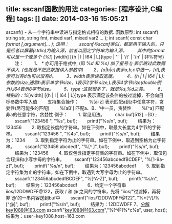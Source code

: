 title: sscanf函数的用法
categories: [程序设计,C编程]
tags: []
date: 2014-03-16 15:05:21
---
sscanf() - 从一个字符串中读进与指定格式相符的数据.
函数原型:
int sscanf( string str, string fmt, mixed var1, mixed var2 ... );
int scanf( const char *format [,argument]... );
说明：
　　sscanf与scanf类似，都是用于输入的，只是后者以屏幕(stdin)为输入源，前者以固定字符串为输入源。
　　其中的format可以是一个或多个 {%[*] [width] [{h | l | I64 | L}]type | ' ' | '/t' | '/n' | 非%符号}
　　注：
　　1、 * 亦可用于格式中, (即 %*d 和 %*s) 加了星号 (*) 表示跳过此数据不读入. (也就是不把此数据读入参数中)
　　2、{a|b|c}表示a,b,c中选一，[d],表示可以有d也可以没有d。
　　3、width表示读取宽度。
　　4、{h | l | I64 | L}:参数的size,通常h表示单字节size，I表示2字节 size,L表示4字节size(double例外),l64表示8字节size。
　　5、type :这就很多了，就是%s,%d之类。
　　6、特别的：%*[width] [{h | l | I64 | L}]type 表示满足该条件的被过滤掉，不会向目标参数中写入值
　　支持集合操作：
　　%[a-z] 表示匹配a到z中任意字符，贪婪性(尽可能多的匹配)
　　%[aB'] 匹配a、B、'中一员，贪婪性
　　%[^a] 匹配非a的任意字符，贪婪性
例子：
　　1. 常见用法。
　　char buf[512] ={0} ;
　　sscanf("123456 ", "%s", buf);
　　printf("%s/n", buf);
　　结果为：123456
　　2. 取指定长度的字符串。如在下例中，取最大长度为4字节的字符串。
　　sscanf("123456 ", "%4s", buf);
　　printf("%s/n", buf);
　　结果为：1234
　　3. 取到指定字符为止的字符串。如在下例中，取遇到空格为止字符串。
　　sscanf("123456 abcdedf", "%[^  ]", buf);
　　printf("%s/n", buf);
　　结果为：123456
　　4. 取仅包含指定字符集的字符串。如在下例中，取仅包含1到9和小写字母的字符串。
　　sscanf("123456abcdedfBCDEF", "%[1-9a-z]", buf);
　　printf("%s/n", buf);
　　结果为：123456abcdedf
　　5. 取到指定字符集为止的字符串。如在下例中，取遇到大写字母为止的字符串。
　　sscanf("123456abcdedfBCDEF", "%[^A-Z]", buf);
　　printf("%s/n", buf);
　　结果为：123456abcdedf
　　6、给定一个字符串iios/12DDWDFF@122，获取 / 和 @ 之间的字符串，先将 "iios/"过滤掉，再将非'@'的一串内容送到buf中
　　sscanf("iios/12DDWDFF@122", "%*[^/]/%[^@]", buf);
　　printf("%s/n", buf);
　　结果为：12DDWDFF
    7、分解key1088@163.com
    sscanf("key1088@163.com","%[^@]%*c%s", user, host);
    结果为：user=key1088,host=163.com